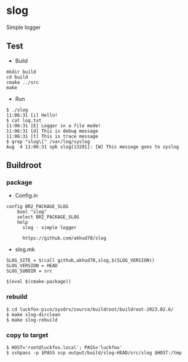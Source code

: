 # slog
Simple logger

## Test
- Build
```
mkdir build
cd build
cmake ../src
make
```
- Run
```
$ ./slog
11:06:31 [i] Hello!
$ cat log.txt 
11:06:31 [E] Logger in a file mode!
11:06:31 [d] This is debug message
11:06:31 [t] This is trace message
$ grep "slog\[" /var/log/syslog
Aug  4 11:06:31 spb slog[13281]: [W] This message goes to syslog
```
## Buildroot
### package
- Config.in
```
config BR2_PACKAGE_SLOG
	bool "slog"
	select BR2_PACKAGE_SLOG
	help
	  slog - simple logger

	  https://github.com/akhud78/slog
```
- slog.mk
```
SLOG_SITE = $(call github,akhud78,slog,$(SLOG_VERSION))
SLOG_VERSION = HEAD
SLOG_SUBDIR = src

$(eval $(cmake-package))
```
### rebuild
```
$ cd luckfox-pico/sysdrv/source/buildroot/buildroot-2023.02.6/
$ make slog-dirclean
$ make slog-rebuild
```

### copy to target
```
$ HOST='root@luckfox.local'; PASS='luckfox'
$ sshpass -p $PASS scp output/build/slog-HEAD/src/slog $HOST:/tmp
```
